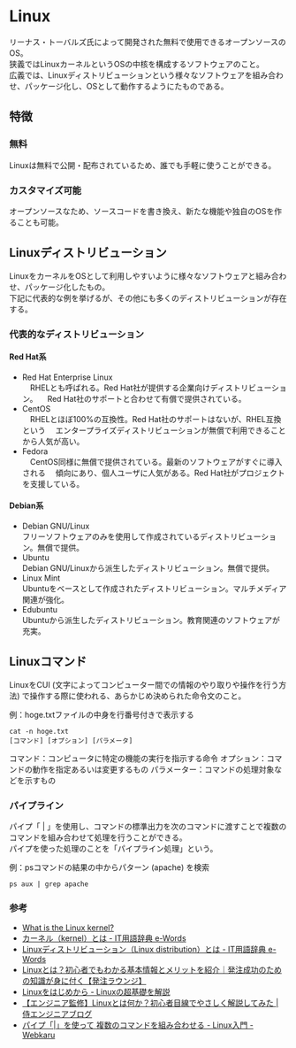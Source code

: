# Linux
リーナス・トーバルズ氏によって開発された無料で使用できるオープンソースのOS。  
狭義ではLinuxカーネルというOSの中核を構成するソフトウェアのこと。  
広義では、Linuxディストリビューションという様々なソフトウェアを組み合わせ、パッケージ化し、OSとして動作するようにたものである。

## 特徴
### 無料
Linuxは無料で公開・配布されているため、誰でも手軽に使うことができる。

### カスタマイズ可能
オープンソースなため、ソースコードを書き換え、新たな機能や独自のOSを作ることも可能。

## Linuxディストリビューション
LinuxをカーネルをOSとして利用しやすいように様々なソフトウェアと組み合わせ、パッケージ化したもの。  
下記に代表的な例を挙げるが、その他にも多くのディストリビューションが存在する。

### 代表的なディストリビューション
#### Red Hat系
- Red Hat Enterprise Linux  
　RHELとも呼ばれる。Red Hat社が提供する企業向けディストリビューション。
　Red Hat社のサポートと合わせて有償で提供されている。
- CentOS  
　RHELとほぼ100%の互換性。Red Hat社のサポートはないが、RHEL互換という
　エンタープライズディストリビューションが無償で利用できることから人気が高い。
- Fedora  
　CentOS同様に無償で提供されている。最新のソフトウェアがすぐに導入される
　傾向にあり、個人ユーザに人気がある。Red Hat社がプロジェクトを支援している。

#### Debian系
- Debian GNU/Linux  
  フリーソフトウェアのみを使用して作成されているディストリビューション。無償で提供。
- Ubuntu  
  Debian GNU/Linuxから派生したディストリビューション。無償で提供。
- Linux Mint  
  Ubuntuをベースとして作成されたディストリビューション。マルチメディア関連が強化。
- Edubuntu  
  Ubuntuから派生したディストリビューション。教育関連のソフトウェアが充実。

## Linuxコマンド
LinuxをCUI (文字によってコンピューター間での情報のやり取りや操作を行う方法) で操作する際に使われる、あらかじめ決められた命令文のこと。

例：hoge.txtファイルの中身を行番号付きで表示する
```
cat -n hoge.txt
[コマンド] [オプション] [パラメータ]
```
コマンド：コンピュータに特定の機能の実行を指示する命令
オプション：コマンドの動作を指定あるいは変更するもの 
パラメーター：コマンドの処理対象などを示すもの

### パイプライン
パイプ「 | 」を使用し、コマンドの標準出力を次のコマンドに渡すことで複数のコマンドを組み合わせて処理を行うことができる。  
パイプを使った処理のことを「パイプライン処理」という。

例：psコマンドの結果の中からパターン (apache) を検索
```
ps aux | grep apache
```

### 参考
- [What is the Linux kernel?](https://www.redhat.com/ja/topics/linux/what-is-the-linux-kernel)
- [カーネル（kernel）とは \- IT用語辞典 e\-Words](https://e-words.jp/w/%E3%82%AB%E3%83%BC%E3%83%8D%E3%83%AB.html)
- [Linuxディストリビューション（Linux distribution）とは \- IT用語辞典 e\-Words](https://e-words.jp/w/Linux%E3%83%87%E3%82%A3%E3%82%B9%E3%83%88%E3%83%AA%E3%83%93%E3%83%A5%E3%83%BC%E3%82%B7%E3%83%A7%E3%83%B3.html)
- [Linuxとは？初心者でもわかる基本情報とメリットを紹介｜発注成功のための知識が身に付く【発注ラウンジ】](https://hnavi.co.jp/knowledge/blog/linux-merit/)
- [Linuxをはじめから \- Linuxの超基礎を解説](https://www.infraeye.com/study/linuxz0.html)
- [【エンジニア監修】Linuxとは何か？初心者目線でやさしく解説してみた \| 侍エンジニアブログ](https://www.sejuku.net/blog/4948)
- [パイプ「\|」を使って 複数のコマンドを組み合わせる \- Linux入門 \- Webkaru](https://webkaru.net/linux/commands-pipeline/)